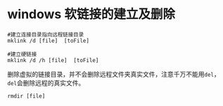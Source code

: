 # windows 软链接的建立及删除

```shell
#建立连接目录指向远程链接目录
mklink /d [file]  [toFile]

#建立硬链接
mklink /d /h [file]  [toFile]
```

 

​	删除虚拟的链接目录，并不会删除远程文件夹真实文件，注意千万不能用`del`，`del`会删除远程的真实文件。

```shell
rmdir [file]
```

